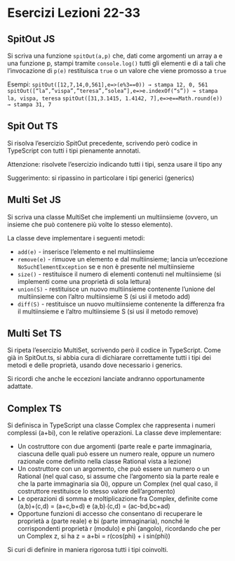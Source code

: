# Esercizi Lezioni 22-33

## SpitOut JS

Si scriva una funzione `spitOut(a,p)` che, dati come argomenti un array a e una funzione p, stampi tramite `console.log()` tutti gli elementi e di a tali che l’invocazione di `p(e)` restituisca `true` o un valore che viene promosso a `true`

Esempi:
`spitOut([12,7,14,0,561],e=>(e%3==0)) → stampa 12, 0, 561`
`spitOut([“la”,”vispa”,”teresa”,”solea”],e=>e.indexOf(“s”)) → stampa la, vispa, teresa`
`spitOut([31,3.1415, 1.4142, 7],e=>e==Math.round(e)) → stampa 31, 7`

## Spit Out TS

Si risolva l’esercizio SpitOut precedente, scrivendo però codice in TypeScript con tutti i tipi pienamente annotati.

Attenzione: risolvete l’esercizio indicando tutti i tipi, senza usare il tipo any

Suggerimento: si ripassino in particolare i tipi generici (generics)

## Multi Set JS

Si scriva una classe MultiSet che implementi un multiinsieme (ovvero, un insieme che può contenere più volte lo stesso elemento).

La classe deve implementare i seguenti metodi:

- `add(e)` - inserisce l’elemento e nel multiinsieme
- `remove(e)` - rimuove un elemento e dal multiinsieme; lancia un’eccezione `NoSuchElementException` se e non è presente nel multiinsieme
- `size()` - restituisce il numero di elementi contenuti nel multiinsieme (si implementi come una proprietà di sola lettura)
- `union(S)` - restituisce un nuovo multiinsieme contenente l’unione del multiinsieme con l’altro multiinsieme S (si usi il metodo add)
- `diff(S)` - restituisce un nuovo multiinsieme contenente la differenza fra il multiinsieme e l’altro multiinsieme S (si usi il metodo remove)

## Multi Set TS

Si ripeta l’esercizio MultiSet, scrivendo però il codice in TypeScript. Come già in SpitOut.ts, si abbia cura di dichiarare correttamente tutti i tipi dei metodi e delle proprietà, usando dove necessario i generics.

Si ricordi che anche le eccezioni lanciate andranno opportunamente adattate.

## Complex TS

Si definisca in TypeScript una classe Complex che rappresenta i numeri complessi (a+bi), con le relative operazioni. La classe deve implementare:

- Un costruttore con due argomenti (parte reale e parte immaginaria, ciascuna delle quali può essere un numero reale, oppure un numero razionale come definito nella classe Rational vista a lezione)
- Un costruttore con un argomento, che può essere un numero o un Rational (nel qual caso, si assume che l’argomento sia la parte reale e che la parte immaginaria sia 0i), oppure un Complex (nel qual caso, il costruttore restituisce lo stesso valore dell’argomento)
- Le operazioni di somma e moltiplicazione fra Complex, definite come (a,b)+(c,d) = (a+c,b+d) e (a,b)∙(c,d) = (ac-bd,bc+ad)
- Opportune funzioni di accesso che consentano di recuperare le proprietà a (parte reale) e bi (parte immaginaria), nonché le corrispondenti proprietà r (modulo) e phi (angolo), ricordando che per un Complex z, si ha z = a+bi = r(cos(phi) + i sin(phi))

Si curi di definire in maniera rigorosa tutti i tipi coinvolti.
